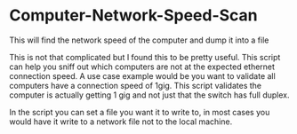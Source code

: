 # Computer-Network-Speed-Scan
This will find the network speed of the computer and dump it into a file

This is not that complicated but I found this to be pretty useful. This script can help you sniff out which computers are not at the expected ethernet connection speed. 
A use case example would be you want to validate all computers have a connection speed of 1gig. This script validates the computer is actually getting 1 gig and not just that the switch has full duplex. 

In the script you can set a file you want it to write to, in most cases you would have it write to a network file not to the local machine. 
